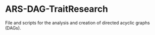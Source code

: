 # ARS-DAG-TraitResearch
File and scripts for the analysis and creation of directed acyclic graphs (DAGs).

